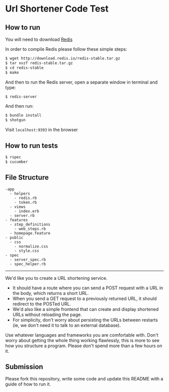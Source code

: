 Url Shortener Code Test
========

How to run
--------

You will need to download [Redis](http://redis.io/topics/quickstart)

In order to compile Redis please follow these simple steps:

```sh
$ wget http://download.redis.io/redis-stable.tar.gz
$ tar xvzf redis-stable.tar.gz
$ cd redis-stable
$ make
```
And then to run the Redis server, open a separate window in terminal and type:

```sh
$ redis-server
```

And then run:

```sh
$ bundle install
$ shotgun
```

Visit `localhost:9393` in the browser


How to run tests
---------

```sh
$ rspec
$ cucumber
```

File Structure
----------------
```
-app
  - helpers
    - redis.rb
    - token.rb
  - views
    - index.erb
  - server.rb
- features
  - step_definitions
    - web_steps.rb
  - homepage.feature
- public
  - css
    - normalize.css
    - style.css
- spec
  - server_spec.rb
  - spec_helper.rb
```

----------

We'd like you to create a URL shortening service.
- It should have a route where you can send a POST request with a URL in the body, which
returns a short URL.
- When you send a GET request to a previously returned URL, it should redirect to the
POSTed URL.
- We'd also like a simple frontend that can create and display shortened URLs without
reloading the page.
- For simplicity, don't worry about persisting the URLs between restarts (ie, we don't
need it to talk to an external database).

Use whatever languages and frameworks you are comfortable with. Don't worry about getting
the whole thing working flawlessly, this is more to see how you structure a program. Please
don't spend more than a few hours on it.

## Submission

Please fork this repository, write some code and update this README with a guide of how to
run it.
